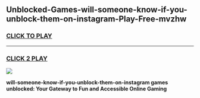 
## Unblocked-Games-will-someone-know-if-you-unblock-them-on-instagram-Play-Free-mvzhw
<h3>
<a href="https://premium76.site?title=will-someone-know-if-you-unblock-them-on-instagram&ref=21A">CLICK TO PLAY</a></h3>
<hr>

<h3>
<a href="https://premium76.site?title=will-someone-know-if-you-unblock-them-on-instagram&ref=21A">CLICK 2 PLAY</a>
  
</h3>

<a href="https://premium76.site?title=will-someone-know-if-you-unblock-them-on-instagram&ref=21A"><img src="https://clearcache.store/games.png"></a>


**will-someone-know-if-you-unblock-them-on-instagram games unblocked: Your Gateway to Fun and Accessible Online Gaming**
